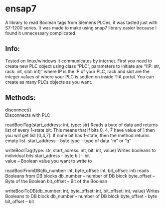 # ensap7
A library to read Boolean tags from Siemens PLCes, it was tasted just with S7-1200 series. 
It was made to make using snap7 library easier because I found it unnecessary complicated. 

## Info: 
Tested on linux/windows 
It communicates by internet. 
First you need to create new PLC object using class “PLC”, parameters to initiate are 
“(IP: str, rack: int, slot: int)” where IP is the IP of your PLC, rack and slot are the integer values of where your PLC is settled on inside TIA portal.
You can create as many PLCs objects as you want. 

## Methods:
disconnect()  
Disconnects with PLC 

readBoolTag(start_address: int, type: str) 
Reads a byte of data and returns list of every 1-state bit. This means that if bits 0, 4, 7 have value of 1 then you will get list [0,4,7]. If none bit has 1-state, then the method returns empty list. 
start_address – byte
type – type of data “m” or “q” 

writeBoolTag(type: str, start_adress: int, bit: int, value) 
Writes booleans to individual bits
 start_adress – byte 
bit – bit  
value – Boolean value you want to write to 

readBoolFromDB(db_number: int, byte_offset: int, bit_offset: int) 
reads Booleans from DB blocks 
db_number – number of DB block
byte_offset – Byte of the Boolean 
bit_offset – Bit of the Boolean 

writeBoolToDB(db_number: int, byte_offset: int, bit_offset: int, value)
Writes Booleans to DB block
db_number – number of DB block
byte_offset - byte
bit_offset – bit 
